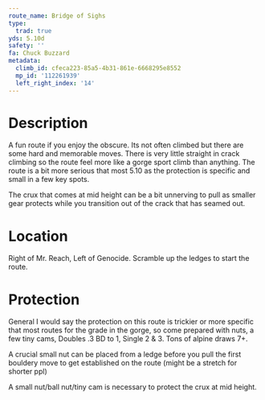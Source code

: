 ```yaml
---
route_name: Bridge of Sighs
type:
  trad: true
yds: 5.10d
safety: ''
fa: Chuck Buzzard
metadata:
  climb_id: cfeca223-85a5-4b31-861e-6668295e8552
  mp_id: '112261939'
  left_right_index: '14'
---
```

# Description
A fun route if you enjoy the obscure.  Its not often climbed but there are some hard and memorable moves.  There is very little straight in crack climbing so the route feel more like a gorge sport climb than anything.  The route is a bit more serious that most 5.10 as the protection is specific and small in a few key spots.

The crux that comes at mid height can be a bit unnerving to pull as smaller gear protects while you transition out of the crack that has seamed out.

# Location
Right of Mr. Reach, Left of Genocide.  Scramble up the ledges to start the route.

# Protection
General I would say the protection on this route is trickier or more specific that most routes for the grade in the gorge, so come prepared with nuts, a few tiny cams, Doubles .3 BD to 1, Single 2 & 3. Tons of alpine draws 7+.

A crucial small nut can be placed from a ledge before you pull the first bouldery move to get established on the route (might be a stretch for shorter ppl)

A small nut/ball nut/tiny cam is necessary to protect the crux at mid height.
